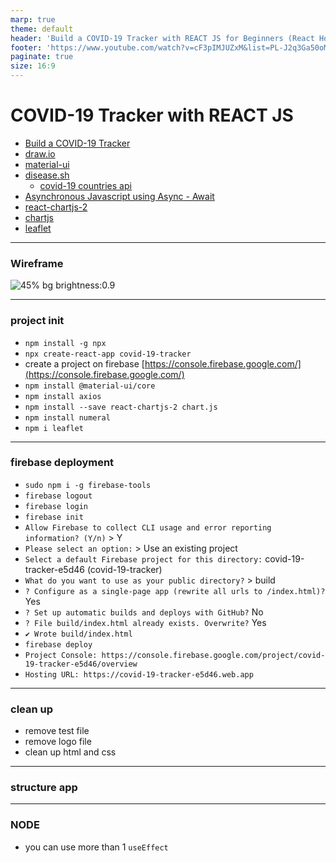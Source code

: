 ```yaml
---
marp: true
theme: default
header: 'Build a COVID-19 Tracker with REACT JS for Beginners (React Hooks and Material UI)'
footer: 'https://www.youtube.com/watch?v=cF3pIMJUZxM&list=PL-J2q3Ga50oMQa1JdSJxYoZELwOJAXExP&index=6'
paginate: true
size: 16:9
---
```


# COVID-19 Tracker with REACT JS

- [Build a COVID-19 Tracker](https://www.youtube.com/watch?v=cF3pIMJUZxM&list=PL-J2q3Ga50oMQa1JdSJxYoZELwOJAXExP&index=6)
- [draw.io](https://marketplace.visualstudio.com/items?itemName=hediet.vscode-drawio)
- [material-ui](https://material-ui.com/)
- [disease.sh](https://disease.sh/docs/)
  - [covid-19 countries api](https://disease.sh/v3/covid-19/countries)
- [Asynchronous Javascript using Async - Await](https://scotch.io/tutorials/asynchronous-javascript-using-async-await)
- [react-chartjs-2](https://www.npmjs.com/package/react-chartjs-2)
- [chartjs](https://www.chartjs.org/docs/latest/charts/line.html)
- [leaflet](https://www.npmjs.com/package/leaflet)

---

### Wireframe

![45% bg brightness:0.9](wireframe.svg)

---

### project init

- `npm install -g npx`
- `npx create-react-app covid-19-tracker`
- create a project on firebase [https://console.firebase.google.com/](https://console.firebase.google.com/)
- `npm install @material-ui/core`
- `npm install axios`
- `npm install --save react-chartjs-2 chart.js`
- `npm install numeral`
- `npm i leaflet`

---

### firebase deployment

- `sudo npm i -g firebase-tools`
- `firebase logout`
- `firebase login`
- `firebase init`
- `Allow Firebase to collect CLI usage and error reporting information? (Y/n)` > Y
- `Please select an option:` > Use an existing project
- `Select a default Firebase project for this directory:` covid-19-tracker-e5d46 (covid-19-tracker)
- `What do you want to use as your public directory?` > build
- `? Configure as a single-page app (rewrite all urls to /index.html)?` Yes
- `? Set up automatic builds and deploys with GitHub?` No
- `? File build/index.html already exists. Overwrite?` Yes
- `✔ Wrote build/index.html`
- `firebase deploy`
- `Project Console: https://console.firebase.google.com/project/covid-19-tracker-e5d46/overview`
- `Hosting URL: https://covid-19-tracker-e5d46.web.app`

---

### clean up

- remove test file
- remove logo file
- clean up html and css

---

### structure app

---

### NODE

- you can use more than 1 `useEffect`
